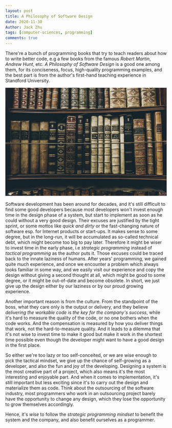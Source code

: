 ```yaml
---
layout: post
title: A Philosophy of Software Design
date: 2020-11-30
Author: Jack Zhu
tags: [computer-sciences, programming]
comments: true
---
```


There're a bunch of programming books that try to teach readers about how to write better code, e.g a few books from the famous *Robert Martin*, *Andrew Hunt*, etc. *A Philosophy of Software Design* is a good one among them, for its conciseness, focus, high-quality programming examples, and the best part is from the author's first-hand teaching experience in Standford University.

![philosophy](../images/philosophy.png)

Software development has been around for decades, and it's still difficult to find some good developers because most developers won't invest enough time in the design phase of a system, but start to implement as soon as he could without a very good design. Their excuses are justified by the tight sprint, or some mottos like *quick and dirty* or the fast-changing nature of software esp. for Internet products or start-ups. It makes sense to some degree, but in the long-run, it will be accumulated as so-called technical debt, which might become too big to pay later. Therefore it might be wiser to invest time in the early phase, i.e *strategic programming* instead of *tactical programming* as the author puts it. Those excuses could be traced back to the innate laziness of humans. After years' programming, we gained quite much experience, and once we encounter a problem which always looks familiar in some way, and we easily visit our experience and copy the design without giving a second thought at all, which might be good to some degree, or it might be out-of-date and become obsolete. In short, we just give up the design either by our laziness or by our proud growing experience.

Another important reason is from the culture. From the standpoint of the boss, what they care only is the output or delivery, and they believe *delivering the workable code is the key for the company's success*, while it's hard to measure the quality of the code, or no one bothers when the code works. And the compensation is measured by how you deliver things that work, not the hard-to-measure quality. And it leads to a dilemma that it's not wise to invest time to make it good but make it work in the shortest time possible even though the developer might want to have a good design in the first place.

So either we're too lazy or too self-conceited, or we are wise enough to pick the tactical mindset, we give up the chance of self-growing as a developer, and also the fun and joy of the developing. Designing a system is the most creative part of a project, which also means it's the most interesting and enjoyable part. And when it comes to implementation, it's still important but less exciting since it's to carry out the design and materialize them as code. Think about the outsourcing of the software industry, most programmers who work in an outsourcing project barely have the opportunity to change any design, which they lose the opportunity to grow themselves accordingly.

Hence, it's *wise* to follow the *strategic programming mindset* to benefit the system and the  company, and also benefit ourselves as a programmer.